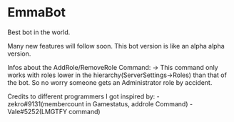 # EmmaBot
Best bot in the world.

Many new features will follow soon. This bot version is like an alpha alpha version.


Infos about the AddRole/RemoveRole Command:
-> This command only works with roles lower in the hierarchy(ServerSettings->Roles) than that of the bot. So no worry someone gets an Administrator role by accident.


Credits to different programmers I got inspired by:
-zekro#9131(membercount in Gamestatus, addrole Command)
-Vale#5252(LMGTFY command)
